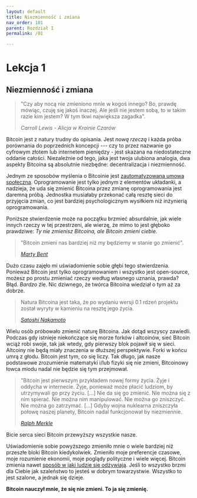```yaml
---
layout: default
title: Niezmienność i zmiana
nav_order: 101
parent: Rozdział I
permalink: /01

---
```


# Lekcja 1

## Niezmienność i zmiana

> "Czy aby nocą nie zmieniono mnie w kogoś innego? Bo, prawdę mówiąc, czuję się jakoś inaczej. Ale jeśli nie jestem sobą, to w takim razie kim jestem? W tym tkwi największa zagadka".
> 
> *Carroll Lewis - Alicja w Krainie Czarów*

Bitcoin jest z natury trudny do opisania. Jest *nową rzeczą* i każda
próba porównania do poprzednich koncepcji --- czy to przez nazwanie go cyfrowym złotem lub internetem pieniędzy - jest skazana na niedostateczne oddanie całości. Niezależnie od tego, jaka jest twoja ulubiona analogia, dwa aspekty Bitcoina są absolutnie niezbędne: decentralizacja i niezmienność.

Jednym ze sposobów myślenia o Bitcoinie jest [zautomatyzowana umowa społeczna](https://medium.com/s/story/bitcoins-social-contract-1f8b05ee24a9). Oprogramowanie jest tylko jednym z elementów układanki, a nadzieja, że uda się zmienić Bitcoina przez zmianę oprogramowania jest daremną próbą. Jednostka musiałaby przekonać całą resztę sieci do przyjęcia zmian, co jest bardziej psychologicznym wysiłkiem niż inżynierią oprogramowania.

Poniższe stwierdzenie może na początku brzmieć absurdalnie, jak wiele innych rzeczy w tej przestrzeni, ale wierzę, że mimo to jest głęboko prawdziwe:
*Ty nie zmienisz Bitcoina, ale Bitcoin zmieni ciebie.*

> "Bitcoin zmieni nas bardziej niż my będziemy w stanie go zmienić".
> 
> *[Marty Bent](https://twitter.com/martybent)*

Dużo czasu zajęło mi uświadomienie sobie głębi tego stwierdzenia. Ponieważ Bitcoin jest tylko oprogramowaniem i wszystko jest open-source, możesz po prostu zmieniać rzeczy według własnego uznania, prawda? Błąd. *Bardzo* źle. Nic dziwnego, że twórca Bitcoina wiedział o tym aż za dobrze.

> Natura Bitcoina jest taka, że po wydaniu wersji 0.1
> rdzeń projektu został wyryty w kamieniu na resztę jego życia.
> 
> *[Satoshi Nakamoto](https://bitcointalk.org/index.php?topic=195.msg1611#msg1611)*

Wielu osób próbowało zmienić naturę Bitcoina. Jak dotąd wszyscy zawiedli. Podczas gdy istnieje niekończące się morze forków i altcoinów, sieć Bitcoin wciąż robi swoje, tak jak wtedy, gdy pierwszy blok pojawił się w sieci. Altcoiny nie będą miały znaczenia w dłuższej perspektywie. Forki w końcu umrą z głodu. Bitcoin jest tym, co się liczy. Tak długo, jak nasze podstawowe zrozumienie matematyki i/lub fizyki się nie zmieni, Bitcoinowy łowca miodu nadal nie będzie się tym przejmował.

> "Bitcoin jest pierwszym przykładem nowej formy życia. Żyje i oddycha w internecie. Żyje, ponieważ może płacić ludziom, by utrzymywali go przy życiu.
> \[...\] Nie da się go zmienić. Nie można się z nim spierać. Nie można nim manipulować. Nie można go zniszczyć. Nie można go zatrzymać.
> \[...\] Gdyby wojna nuklearna zniszczyła połowę naszej planety, Bitcoin nadal funkcjonował by niezmiennie.
> 
> *[Ralph Merkle](https://merkle.com/papers/DAOdemocracyDraft.pdf)*

Bicie serca sieci Bitcoin przewyższy wszystkie nasze.

Uświadomienie sobie powyższego zmieniło mnie o wiele bardziej niż przeszłe bloki
Bitcoin kiedykolwiek. Zmieniło moje preferencje czasowe, moje rozumienie ekonomii, moje poglądy polityczne i wiele więcej. Bitcoin zmienia nawet [sposób w jaki ludzie się odżywiają](https://www.vice.com/en/article/ne74nw/inside-the-world-of-the-bitcoin-carnivores). Jeśli to wszystko brzmi dla Ciebie jak szaleństwo to jesteś w dobrym towarzystwie. Wszystko to jest szalone, a jednak się dzieje.

**Bitcoin nauczył mnie, że się nie zmieni. To ja się zmienię.**
